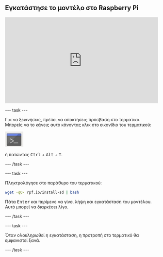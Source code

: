 ## Εγκατάστησε το μοντέλο στο Raspberry Pi

<html>
  <div style="position: relative; overflow: hidden; padding-top: 56.25%;">
    <iframe style="position: absolute; top: 0; left: 0; right: 0; width: 100%; height: 100%; border: none;" src="https://www.youtube.com/embed/p7rBtA08QWA?rel=0&cc_load_policy=1" allowfullscreen allow="accelerometer; autoplay; clipboard-write; encrypted-media; gyroscope; picture-in-picture; web-share">
    </iframe>
  </div>
</html>

\--- task ---

Για να ξεκινήσεις, πρέπει να αποκτήσεις πρόσβαση στο τερματικό. Μπορείς να το κάνεις αυτό κάνοντας κλικ στο εικονίδιο του τερματικού:

![Άνοιγμα Τερματικού](images/terminal.png)

ή πατώντας <kbd>Ctrl</kbd> + <kbd>Alt</kbd> + <kbd>T</kbd>.

\--- /task ---

\--- task ---

Πληκτρολόγησε στο παράθυρο του τερματικού:

```bash
wget -qO- rpf.io/install-sd | bash
```

Πάτα <kbd>Enter</kbd> και περίμενε να γίνει λήψη και εγκατάσταση του μοντέλου. Αυτό μπορεί να διαρκέσει λίγο.

\--- /task ---

\--- task ---

Όταν ολοκληρωθεί η εγκατάσταση, η προτροπή στο τερματικό θα εμφανιστεί ξανά.

\--- /task ---
